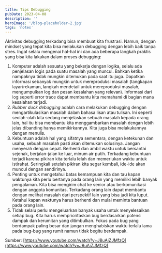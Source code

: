 ```yaml
---
title: Tips Debugging
pubDate: 2023-04-08
description: ''
heroImage: '/blog-placeholder-2.jpg'
tags: 'notes'
---
```


Aktivitas debugging terkadang bisa membuat kita frustrasi. Namun, dengan mindset yang tepat kita bisa melakukan debugging dengan lebih baik tanpa stres. Ingat selalu mengenai hal-hal ini dan ada beberapa langkah praktis yang bisa kita lakukan dalam proses debugging:
1. Komputer adalah sesuatu yang bekerja dengan logika, selalu ada penjelasan logis pada suatu masalah yang muncul. Bahkan ketika nampaknya tidak mungkin ditemukan pada saat itu juga. Dapatkan informasi sebanyak mungkin untuk mereproduksi masalah (tangkapan layar/rekaman, langkah mendetail untuk mereproduksi masalah, mengumpulkan log dan pesan kesalahan yang relevan). Informasi dari log seperti error trace dapat membantu kita memahami di bagian mana kesalahan terjadi.
1. *Rubber duck debugging* adalah cara melakukan debugging dengan mengartikulasikan masalah dalam bahasa lisan atau tulisan. Ini seperti seolah-olah kita sedang menjelaskan sebuah masalah kepada orang lain, hal itu bisa membantu kita menggambarkan masalah dengan lebih jelas dibanding hanya memikirkannya. Kita juga bisa melakukannya dengan menulis.
1. Kebuntuan adalah hal yang sifatnya sementara, dengan ketekunan dan usaha, sebuah masalah pasti akan ditemukan solusinya. Jangan menyerah dengan cepat. Berhenti dan ambil waktu untuk bersantai sejenak, berjalan-jalan ke luar, minum air putih. Terkadang kebuntuan terjadi karena pikiran kita terlalu lelah dan memerlukan waktu untuk istirahat. Seringkali setelah pikiran kita segar kembali, ide-ide akan muncul dengan sendirinya.
1. Penting untuk mengetahui batas kemampuan kita dan tau kapan waktunya kita perlu bertanya pada orang lain yang memiliki lebih banyak pengalaman. Kita bisa mengirim chat ke senior atau berkomunikasi dengan anggota komunitas. Terkadang orang lain dapat membantu dengan melihat masalah dari perspektif lain yang bisa jadi kita luput. Ketahui kapan waktunya harus berhenti dan mulai meminta bantuan pada orang lain.
1. Tidak selalu perlu mengeluarkan banyak usaha untuk menyelesaikan setiap bug. Kita harus memprioritaskan bug berdasarkan potensi dampak dan kerumitan yang ditimbulkan. Fokus pada bug yang berdampak paling besar dan jangan menghabiskan waktu terlalu lama pada bug-bug yang rumit namun tidak begitu berdampak.

Sumber: [https://www.youtube.com/watch?v=J8uAiZJMfzQ](https://www.youtube.com/watch?v=J8uAiZJMfzQ)